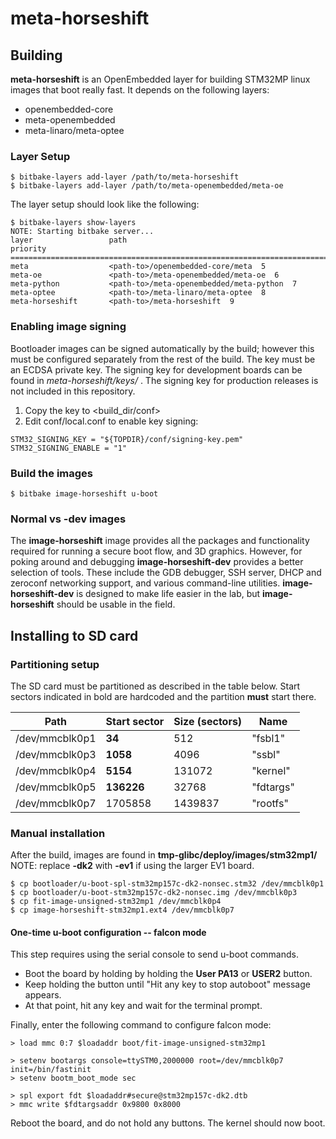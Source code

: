 # meta-horseshift

## Building

**meta-horseshift** is an OpenEmbedded layer for building STM32MP linux images
that boot really fast. It depends on the following layers:

 * openembedded-core
 * meta-openembedded
 * meta-linaro/meta-optee

### Layer Setup

	$ bitbake-layers add-layer /path/to/meta-horseshift
	$ bitbake-layers add-layer /path/to/meta-openembedded/meta-oe

The layer setup should look like the following:

	$ bitbake-layers show-layers
	NOTE: Starting bitbake server...
	layer                 path                                      priority
	==========================================================================
	meta                  <path-to>/openembedded-core/meta  5
	meta-oe               <path-to>/meta-openembedded/meta-oe  6
	meta-python           <path-to>/meta-openembedded/meta-python  7
	meta-optee            <path-to>/meta-linaro/meta-optee  8
	meta-horseshift       <path-to>/meta-horseshift  9

### Enabling image signing

Bootloader images can be signed automatically by the build; however this must
be configured separately from the rest of the build. The key must be an ECDSA
private key. The signing key for development boards can be found in
_meta-horseshift/keys/_ . The signing key for production releases is not
included in this repository.

  1. Copy the key to <build_dir/conf>
  2. Edit conf/local.conf to enable key signing:

	STM32_SIGNING_KEY = "${TOPDIR}/conf/signing-key.pem"
	STM32_SIGNING_ENABLE = "1"

### Build the images

	$ bitbake image-horseshift u-boot

### Normal vs -dev images

The __image-horseshift__ image provides all the packages and functionality
required for running a secure boot flow, and 3D graphics. However, for poking
around and debugging __image-horseshift-dev__ provides a better selection of
tools. These include the GDB debugger, SSH server, DHCP and zeroconf networking
support, and various command-line utilities. __image-horseshift-dev__ is
designed to make life easier in the lab, but  __image-horseshift__ should be
usable in the field.


## Installing to SD card

### Partitioning setup

The SD card must be partitioned as described in the table below. Start sectors
indicated in bold are hardcoded and the partition __must__ start there.

| Path           | Start sector      | Size (sectors)   | Name      |
|----------------|-------------------|------------------|-----------|
| /dev/mmcblk0p1 |            **34** |              512 | "fsbl1"   |
| /dev/mmcblk0p3 |          **1058** |             4096 | "ssbl"    |
| /dev/mmcblk0p4 |          **5154** |           131072 | "kernel"  |
| /dev/mmcblk0p5 |        **136226** |            32768 | "fdtargs" |
| /dev/mmcblk0p7 |           1705858 |          1439837 | "rootfs"  |

### Manual installation

After the build, images are found in __tmp-glibc/deploy/images/stm32mp1/__
NOTE: replace __-dk2__ with __-ev1__ if using the larger EV1 board.

	$ cp bootloader/u-boot-spl-stm32mp157c-dk2-nonsec.stm32 /dev/mmcblk0p1
	$ cp bootloader/u-boot-stm32mp157c-dk2-nonsec.img /dev/mmcblk0p3
	$ cp fit-image-unsigned-stm32mp1 /dev/mmcblk0p4
	$ cp image-horseshift-stm32mp1.ext4 /dev/mmcblk0p7

#### One-time u-boot configuration -- falcon mode

This step requires using the serial console to send u-boot commands.

 * Boot the board by holding by holding the __User PA13__ or __USER2__ button.
 * Keep holding the button until "Hit any key to stop autoboot" message appears.
 * At that point, hit any key and wait for the terminal prompt.

Finally, enter the following command to configure falcon mode:

	> load mmc 0:7 $loadaddr boot/fit-image-unsigned-stm32mp1

	> setenv bootargs console=ttySTM0,2000000 root=/dev/mmcblk0p7 init=/bin/fastinit
	> setenv bootm_boot_mode sec

	> spl export fdt $loadaddr#secure@stm32mp157c-dk2.dtb
	> mmc write $fdtargsaddr 0x9800 0x8000

Reboot the board, and do not hold any buttons. The kernel should now boot.
